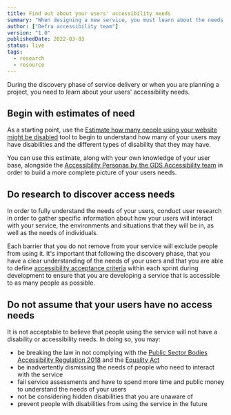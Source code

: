```yaml
---
title: Find out about your users' accessibility needs
summary: "When designing a new service, you must learn about the needs of your disabled users and include them throughout the development process."
author: ["Defra accessibility team"]
version: "1.0"
publishedDate: 2022-03-03
status: live
tags:
  - research
  - resource
---
```


During the discovery phase of service delivery or when you are planning a project, you need to learn about your users' accessibility needs.

## Begin with estimates of need

As a starting point, use the [Estimate how many people using your website might be disabled](https://how-many.herokuapp.com/) tool to begin to understand how many of your users may have disabilities and the different types of disability that they may have.

You can use this estimate, along with your own knowledge of your user base, alongside the [Accessibility Personas by the GDS Accessibility team](https://alphagov.github.io/accessibility-personas/) in order to build a more complete picture of your users needs.

## Do research to discover access needs

In order to fully understand the needs of your users, conduct user research in order to gather specific information about how your users will interact with your service, the environments and situations that they will be in, as well as the needs of individuals.

Each barrier that you do not remove from your service will exclude people from using it. It's important that following the discovery phase, that you have a clear understanding of the needs of your users and that you are able to define [accessibility acceptance criteria](https://insidegovuk.blog.gov.uk/2018/01/24/improving-accessibility-with-accessibility-acceptance-criteria/) within each sprint during development to ensure that you are developing a service that is accessible to as many people as possible.

## Do not assume that your users have no access needs

It is not acceptable to believe that people using the service will not have a disability or accessibility needs. In doing so, you may:

* be breaking the law in not complying with the [Public Sector Bodies Accessibility Regulation 2018](https://www.gov.uk/guidance/accessibility-requirements-for-public-sector-websites-and-apps) and the [Equality Act](https://www.gov.uk/guidance/equality-act-2010-guidance)
* be inadvertently dismissing the needs of people who need to interact with the service
* fail service assessments and have to spend more time and public money to understand the needs of your users
* not be considering hidden disabilities that you are unaware of
* prevent people with disabilities from using the service in the future

